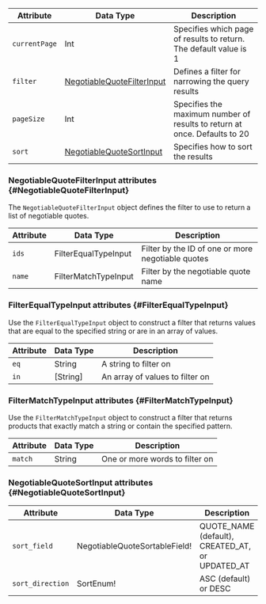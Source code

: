 Attribute | Data Type | Description
--- | --- | ---
`currentPage` | Int | Specifies which page of results to return. The default value is 1
`filter` | [NegotiableQuoteFilterInput](#NegotiableQuoteFilterInput) | Defines a filter for narrowing the query results
`pageSize` | Int | Specifies the maximum number of results to return at once. Defaults to 20
`sort` | [NegotiableQuoteSortInput](#NegotiableQuoteSortInput) | Specifies how to sort the results

### NegotiableQuoteFilterInput attributes {#NegotiableQuoteFilterInput}

The `NegotiableQuoteFilterInput` object defines the filter to use to return a list of negotiable quotes.

Attribute | Data Type | Description
--- | --- | ---
`ids` | FilterEqualTypeInput | Filter by the ID of one or more negotiable quotes
`name` | FilterMatchTypeInput | Filter by the negotiable quote name

### FilterEqualTypeInput attributes {#FilterEqualTypeInput}

Use the `FilterEqualTypeInput` object to construct a filter that returns values that are equal to the specified string or are in an array of values.

Attribute | Data Type | Description
--- | --- | ---
`eq` | String | A string to filter on
`in` | [String] | An array of values to filter on

### FilterMatchTypeInput attributes {#FilterMatchTypeInput}

Use the `FilterMatchTypeInput` object to construct a filter that returns products that exactly match a string or contain the specified pattern.

Attribute | Data Type | Description
--- | --- | ---
`match` | String | One or more words to filter on

### NegotiableQuoteSortInput attributes {#NegotiableQuoteSortInput}

Attribute | Data Type | Description
--- | --- | ---
`sort_field` | NegotiableQuoteSortableField! | QUOTE_NAME (default), CREATED_AT, or UPDATED_AT
`sort_direction` | SortEnum! | ASC (default) or DESC
